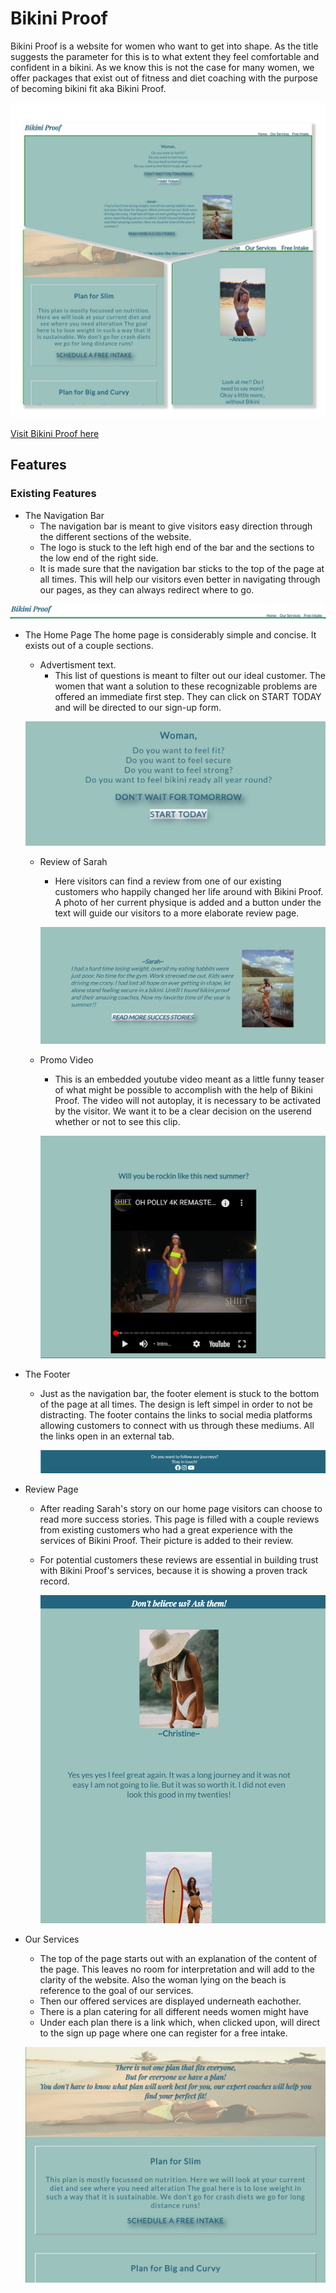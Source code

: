 # Bikini Proof 
Bikini Proof is a website for women who want to get into shape. As the title suggests the parameter for this is to what extent they feel comfortable and confident in a bikini. As we know this is not the case for many women, we offer packages that exist out of fitness and diet coaching with the purpose of becoming bikini fit aka Bikini Proof.  
 
![Picture of the home page Bikini Proof](documentation%20/collage_bikiniproof.jpg)
 
[Visit Bikini Proof here](https://tabithadejong.github.io/Bikini-Proof/)

## Features 

### Existing Features 

* The Navigation Bar 
  * The navigation bar is meant to give visitors easy direction through the different sections of the website.
  *  The logo is stuck to the left high end of the bar and the sections to the low end of the right side.
  *  It is made sure that the navigation bar sticks to the top of the page at all times. This will help our visitors even better in navigating through our pages, as they can always redirect where to go.

   
![picture of the navigation bar](documentation%20/navigation_bar.png)

* The Home Page
 The home page is considerably simple and concise. It exists out of a couple sections.
  * Advertisment text. 
    * This list of questions is meant to filter out our ideal customer. The women that want a solution to these recognizable problems are offered an immediate first step. They can click on START TODAY and will be directed to our sign-up form.

   ![Picture of the first section of home page](documentation%20/call-to-action.png)

  * Review of Sarah
    * Here visitors can find a review from one of our existing customers who happily changed her life around with Bikini Proof. A photo of her current physique is added and a button under the text will guide our visitors to a more elaborate review page. 

    ![Picture of the second section home page](documentation%20/succes-stories.png)

  * Promo Video 
    *   This is an embedded youtube video meant as a little funny teaser of what might be possible to accomplish with the help of Bikini Proof. The video will not autoplay, it is necessary to be activated by the visitor. We want it to be a clear decision on the userend whether or not to see this clip.

    ![Picture of the third section home page](documentation%20/catwalk.png)

* The Footer 
  * Just as the navigation bar, the footer element is stuck to the bottom of the page at all times. The design is left simpel in order to not be distracting. The footer contains the links to social media platforms allowing customers to connect with us through these mediums. All the links open in an external tab.

    ![Picture of the footer](documentation%20/footer.png)

* Review Page 
  * After reading Sarah's story on our home page visitors can choose to read more success stories. This page is filled with a couple reviews from existing customers who had a great experience with the services of Bikini Proof. Their picture is added to their review. 
  * For potential customers these reviews are essential in building trust with Bikini Proof's services, because it is showing a proven track record. 

    ![Picture of the review page](documentation%20/review.png)

* Our Services 
  * The top of the page starts out with an explanation of the content of the page. This leaves no room for interpretation and will add to the clarity of the website. Also the woman lying on the beach is reference to the goal of our services.
  * Then our offered services are displayed underneath eachother. 
  * There is a plan catering for all different needs women might have
  * Under each plan there is a link which, when clicked upon, will direct to the sign up page where one can register for a free intake. 

  ![Picture of the our services page](documentation%20/plans.png)


















